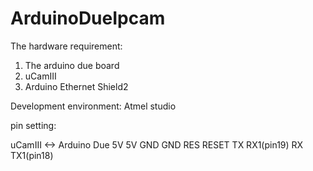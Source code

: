 # ArduinoDueIpcam

The hardware requirement:
1. The arduino due board
2. uCamIII 
3. Arduino Ethernet Shield2

Development environment:
Atmel studio

pin setting:

uCamIII      <->    Arduino Due
	5V                 5V
	GND                GND
	RES                RESET
	TX                 RX1(pin19)
	RX                 TX1(pin18)
